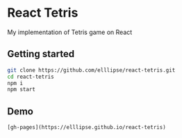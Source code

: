 
# React Tetris
My implementation of Tetris game on React

## Getting started

```sh
git clone https://github.com/elllipse/react-tetris.git
cd react-tetris
npm i
npm start
```

## Demo

```
[gh-pages](https://elllipse.github.io/react-tetris)

```